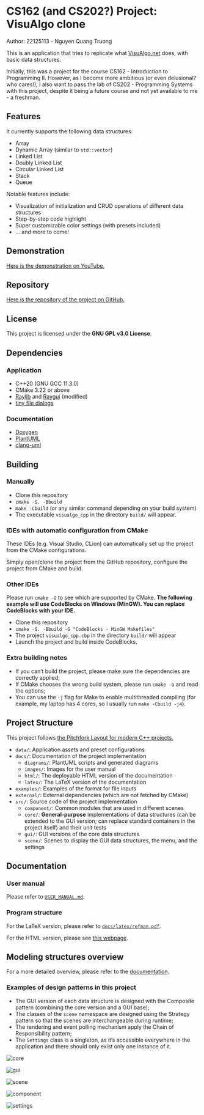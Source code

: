 # CS162 (and CS202?) Project: VisuAlgo clone

Author: 22125113 - Nguyen Quang Truong

This is an application that tries to replicate what [VisuAlgo.net](https://visualgo.net)
does, with basic data structures.

Initially, this was a project for the course CS162 - Introduction to Programming
II. However, as I become more ambitious (or even delusional? who cares!), I also
want to pass the lab of CS202 - Programming Systems with this project, despite
it being a future course and not yet available to me - a freshman.

## Features

It currently supports the following data structures:
- Array
- Dynamic Array (similar to `std::vector`)
- Linked List
- Doubly Linked List
- Circular Linked List
- Stack
- Queue

Notable features include:
- Visualization of initialization and CRUD operations of different data structures
- Step-by-step code highlight
- Super customizable color settings (with presets included)
- ... and more to come!

## Demonstration

[Here is the demonstration on YouTube.](https://youtu.be/9E_ZE9IUF1Q)

## Repository
[Here is the repository of the project on GitHub.](https://github.com/jalsol/cs162-visualgo)

## License

This project is licensed under the **GNU GPL v3.0 License**.

## Dependencies

### Application

- C++20 (GNU GCC 11.3.0)
- CMake 3.22 or above
- [Raylib](https://github.com/raysan5/raylib) and [Raygui](https://github.com/raysan5/raygui)
(modified)
- [tiny file dialogs](https://sourceforge.net/projects/tinyfiledialogs/)

### Documentation

- [Doxygen](https://www.doxygen.nl/)
- [PlantUML](https://plantuml.com/)
- [clang-uml](https://github.com/bkryza/clang-uml)

## Building

### Manually

- Clone this repository
- `cmake -S. -Bbuild`
- `make -Cbuild` (or any similar command depending on your build system)
- The executable `visualgo_cpp` in the directory `build/` will appear.

### IDEs with automatic configuration from CMake

These IDEs (e.g. Visual Studio, CLion) can automatically set up the project from the CMake configurations.

Simply open/clone the project from the GitHub repository, configure the project from CMake and build.

### Other IDEs
Please run `cmake -G` to see which are supported by CMake. **The following example will use CodeBlocks on Windows (MinGW). You can replace CodeBlocks with your IDE.**

- Clone this repository
- `cmake -S. -Bbuild -G "CodeBlocks - MinGW Makefiles"`
- The project `visualgo_cpp.cbp` in the directory `build/` will appear
- Launch the project and build inside CodeBlocks.

### Extra building notes
- If you can’t build the project, please make sure the dependencies are correctly applied;
- If CMake chooses the wrong build system, please run `cmake -G` and read the options;
- You can use the `-j` flag for Make to enable multithreaded compiling (for example, my laptop has 4 cores, so I usually run `make -Cbuild -j4`).

## Project Structure

This project follows [the Pitchfork Layout for modern C++ projects.](https://api.csswg.org/bikeshed/?force=1&url=https://raw.githubusercontent.com/vector-of-bool/pitchfork/develop/data/spec.bs)

- `data/`: Application assets and preset configurations
- `docs/`: Documentation of the project implementation
    - `diagrams/`: PlantUML scripts and generated diagrams
    - `images/`: Images for the user manual
    - `html/`: The deployable HTML version of the documentation
    - `latex/`: The LaTeX version of the documentation
- `examples/`: Examples of the format for file inputs
- `external/`: External dependencies (which are not fetched by CMake)
- `src/`: Source code of the project implementation
    - `component/`: Common modules that are used in different scenes
    - `core/`: **General-purpose** implementations of data structures (can be extended to the GUI version; can replace standard containers in the project itself) and their unit tests
    - `gui/`: GUI versions of the core data structures
    - `scene/`: Scenes to display the GUI data structures, the menu, and the settings

## Documentation

### User manual

Please refer to [`USER_MANUAL.md`](./USER_MANUAL.md).

### Program structure

For the LaTeX version, please refer to [`docs/latex/refman.pdf`](./docs/latex/refman.pdf).

For the HTML version, please see [this webpage](https://jalsol.github.io/cs162-visualgo).

## Modeling structures overview

For a more detailed overview, please refer to the [documentation](#documentation-1).

### Examples of design patterns in this project

- The GUI version of each data structure is designed with the Composite pattern (combining the core version and a GUI base);
- The classes of the `scene` namespace are designed using the Strategy pattern so that the scenes are interchangeable during runtime;
- The rendering and event polling mechanism apply the Chain of Responsibility pattern;
- The `Settings` class is a singleton, as it’s accessible everywhere in the application and there should only exist only one instance of it.

![core](docs/diagrams/core.png)

![gui](docs/diagrams/gui.png)

![scene](docs/diagrams/scene.png)

![component](docs/diagrams/component.png)

![settings](docs/diagrams/settings.png)